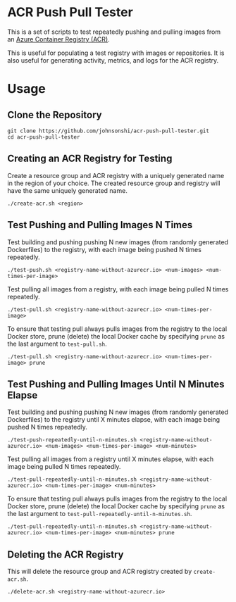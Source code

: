 # ACR Push Pull Tester

This is a set of scripts to test repeatedly pushing and pulling images from an [Azure Container Registry (ACR)](https://azure.microsoft.com/en-us/products/container-registry).

This is useful for populating a test registry with images or repositories. It is also useful for generating activity, metrics, and logs for the ACR registry.

# Usage

## Clone the Repository

```
git clone https://github.com/johnsonshi/acr-push-pull-tester.git
cd acr-push-pull-tester
```

## Creating an ACR Registry for Testing

Create a resource group and ACR registry with a uniquely generated name in the region of your choice. The created resource group and registry will have the same uniquely generated name.

```
./create-acr.sh <region>
```

## Test Pushing and Pulling Images N Times

Test building and pushing pushing N new images (from randomly generated Dockerfiles) to the registry, with each image being pushed N times repeatedly.

```
./test-push.sh <registry-name-without-azurecr.io> <num-images> <num-times-per-image>
```

Test pulling all images from a registry, with each image being pulled N times repeatedly.

```
./test-pull.sh <registry-name-without-azurecr.io> <num-times-per-image>
```

To ensure that testing pull always pulls images from the registry to the local Docker store, prune (delete) the local Docker cache by specifying `prune` as the last argument to `test-pull.sh`.

```
./test-pull.sh <registry-name-without-azurecr.io> <num-times-per-image> prune
```

## Test Pushing and Pulling Images Until N Minutes Elapse

Test building and pushing pushing N new images (from randomly generated Dockerfiles) to the registry until X minutes elapse, with each image being pushed N times repeatedly.

```
./test-push-repeatedly-until-n-minutes.sh <registry-name-without-azurecr.io> <num-images> <num-times-per-image> <num-minutes>
```

Test pulling all images from a registry until X minutes elapse, with each image being pulled N times repeatedly.

```
./test-pull-repeatedly-until-n-minutes.sh <registry-name-without-azurecr.io> <num-times-per-image> <num-minutes>
```

To ensure that testing pull always pulls images from the registry to the local Docker store, prune (delete) the local Docker cache by specifying `prune` as the last argument to `test-pull-repeatedly-until-n-minutes.sh`.

```
./test-pull-repeatedly-until-n-minutes.sh <registry-name-without-azurecr.io> <num-times-per-image> <num-minutes> prune
```

## Deleting the ACR Registry

This will delete the resource group and ACR registry created by `create-acr.sh`.

```
./delete-acr.sh <registry-name-without-azurecr.io>
```
